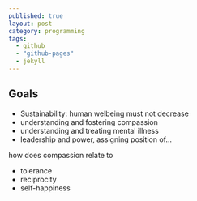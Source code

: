 ```yaml
---
published: true
layout: post
category: programming
tags: 
  - github
  - "github-pages"
  - jekyll
---
```


## Goals

* Sustainability: human welbeing must not decrease
* understanding and fostering compassion
* understanding and treating mental illness
* leadership and power, assigning position of...

how does compassion relate to 

* tolerance
* reciprocity
* self-happiness